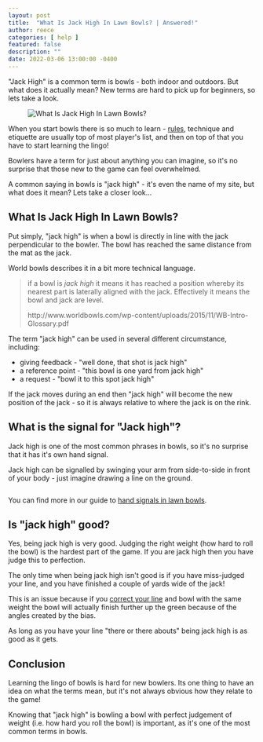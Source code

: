 ```yaml
---
layout: post
title:  "What Is Jack High In Lawn Bowls? | Answered!"
author: reece
categories: [ help ]
featured: false
description: ""
date: 2022-03-06 13:00:00 -0400
---
```

    

<!-- wp:paragraph -->
<p xmlns="http://www.w3.org/1999/xhtml">"Jack High" is a common term is bowls - both indoor and outdoors. But what does it actually mean? New terms are hard to pick up for beginners, so lets take a look.</p>
<!-- /wp:paragraph -->

<!-- wp:image {"id":542,"sizeSlug":"full","linkDestination":"none"} -->
<figure class="wp-block-image size-full"><img src="/img/posts/What-Is-Jack-High-In-Lawn-Bowls.jpg" alt="What Is Jack High In Lawn Bowls?" class="wp-image-542"/></figure>
<!-- /wp:image -->

<!-- wp:paragraph -->
<p>When you start bowls there is so much to learn - <a href="https://www.jackhighbowls.com/help/lawn-bowls-rules/" data-type="post" data-id="304">rules</a>, technique and etiquette are usually top of most player's list, and then on top of that you have to start learning the lingo! </p>
<!-- /wp:paragraph -->

<!-- wp:paragraph -->
<p>Bowlers have a term for just about anything you can imagine, so it's no surprise that those new to the game can feel overwhelmed.</p>
<!-- /wp:paragraph -->

<!-- wp:paragraph -->
<p>A common saying in bowls is "jack high" - it's even the name of my site, but what does it mean? Lets take a closer look...</p>
<!-- /wp:paragraph -->

<!-- wp:heading -->
<h2>What Is Jack High In Lawn Bowls?</h2>
<!-- /wp:heading -->

<!-- wp:paragraph -->
<p>Put simply, "jack high" is when a bowl is directly in line with the jack perpendicular to the bowler. The bowl has reached the same distance from the mat as the jack.</p>
<!-- /wp:paragraph -->

<!-- wp:paragraph -->
<p>World bowls describes it in a bit more technical language.</p>
<!-- /wp:paragraph -->

<!-- wp:quote -->
<blockquote class="wp-block-quote"><!-- wp:paragraph -->
<p>if a bowl is <em>jack high</em> it means it has reached a position whereby its nearest part is laterally aligned with the jack. Effectively it means the bowl and jack are level.</p>
<!-- /wp:paragraph -->

<!-- wp:paragraph -->
<p>http://www.worldbowls.com/wp-content/uploads/2015/11/WB-Intro-Glossary.pdf</p>
<!-- /wp:paragraph --></blockquote>
<!-- /wp:quote -->

<!-- wp:paragraph -->
<p>The term "jack high" can be used in several different circumstance, including:</p>
<!-- /wp:paragraph -->

<!-- wp:list -->
<ul><!-- wp:list-item -->
<li>giving feedback - "well done, that shot is jack high"</li>
<!-- /wp:list-item -->

<!-- wp:list-item -->
<li>a reference point - "this bowl is one yard from jack high"</li>
<!-- /wp:list-item -->

<!-- wp:list-item -->
<li>a request - "bowl it to this spot jack high"</li>
<!-- /wp:list-item --></ul>
<!-- /wp:list -->

<!-- wp:paragraph -->
<p>If the jack moves during an end then "jack high" will become the new position of the jack - so it is always relative to where the jack is on the rink.</p>
<!-- /wp:paragraph -->

<!-- wp:heading -->
<h2>What is the signal for "Jack high"?</h2>
<!-- /wp:heading -->

<!-- wp:paragraph -->
<p>Jack high is one of the most common phrases in bowls, so it's no surprise that it has it's own hand signal.</p>
<!-- /wp:paragraph -->

<!-- wp:paragraph -->
<p>Jack high can be signalled by swinging your arm from side-to-side in front of your body - just imagine drawing a line on the ground.</p>
<!-- /wp:paragraph -->

<!-- wp:image {"id":544,"sizeSlug":"full","linkDestination":"none"} -->
<figure class="wp-block-image size-full"><img src="/img/posts/jack-high.jpg" alt="" class="wp-image-544"/></figure>
<!-- /wp:image -->

<!-- wp:paragraph -->
<p>You can find more in our guide to <a href="https://www.jackhighbowls.com/help/lawn-bowls-hand-signals/" data-type="post" data-id="209">hand signals in lawn bowls</a>.</p>
<!-- /wp:paragraph -->

<!-- wp:heading -->
<h2>Is "jack high" good?</h2>
<!-- /wp:heading -->

<!-- wp:paragraph -->
<p>Yes, being jack high is very good. Judging the right weight (how hard to roll the bowl) is the hardest part of the game. If you are jack high then you have judge this to perfection.</p>
<!-- /wp:paragraph -->

<!-- wp:paragraph -->
<p>The only time when being jack high isn't good is if you have miss-judged your line, and you have finished a couple of yards wide of the jack!</p>
<!-- /wp:paragraph -->

<!-- wp:paragraph -->
<p>This is an issue because if you <a href="https://www.jackhighbowls.com/help/finding-the-line-in-lawn-bowls/">correct your line</a> and bowl with the same weight the bowl will actually finish further up the green because of the angles created by the bias.</p>
<!-- /wp:paragraph -->

<!-- wp:paragraph -->
<p>As long as you have your line "there or there abouts" being jack high is as good as it gets.</p>
<!-- /wp:paragraph -->

<!-- wp:heading -->
<h2>Conclusion</h2>
<!-- /wp:heading -->

<!-- wp:paragraph -->
<p>Learning the lingo of bowls is hard for new bowlers. Its one thing to have an idea on what the terms mean, but it's not always obvious how they relate to the game!</p>
<!-- /wp:paragraph -->

<!-- wp:paragraph -->
<p>Knowing that "jack high" is bowling a bowl with perfect judgement of weight (i.e. how hard you roll the bowl) is important, as it's one of the most common terms in bowls.</p>
<!-- /wp:paragraph -->
    